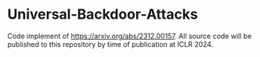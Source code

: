 # Universal-Backdoor-Attacks
Code implement of https://arxiv.org/abs/2312.00157.
All source code will be published to this repository by time of publication at ICLR 2024.
